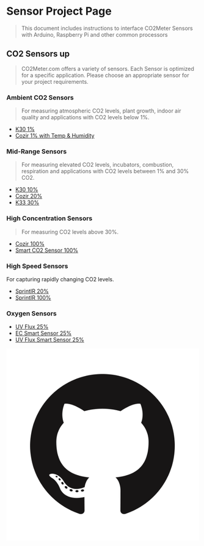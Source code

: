 # Sensor Project Page
> This document includes instructions to interface CO2Meter Sensors with Arduino, Raspberry Pi and other common processors


## CO2 Sensors up
>CO2Meter.com offers a variety of sensors.
Each Sensor is optimized for a specific application.
Please choose an appropriate sensor for your project requirements.

### Ambient CO2 Sensors
>For measuring atmospheric CO2 levels, plant growth, indoor air quality and applications with CO2 levels below 1%.

- [K30 1%](https://www.co2meter.com/collections/sensors/products/k-30-co2-sensor-module)
- [Cozir 1% with Temp & Humidity](https://www.co2meter.com/collections/sensors/products/cozir-10000-ppm-co2-temperature-humidity-sensor)

### Mid-Range Sensors
>For measuring elevated CO2 levels, incubators, combustion, respiration and applications with CO2 levels between 1% and 30% CO2.

- [K30 10%](https://www.co2meter.com/collections/sensors/products/k-30-3-co2-sensor)
- [Cozir 20%](https://www.co2meter.com/collections/sensors/products/cozir-wr-20-percent-co2-sensor)
- [K33 30%](https://www.co2meter.com/collections/sensors/products/k-33-icb-co2-sensor)

### High Concentration Sensors
>For measuring CO2 levels above 30%.

- [Cozir 100%](https://www.co2meter.com/collections/sensors/products/cozir-100-percent-co2-sensor)
- [Smart CO2 Sensor 100%](https://www.co2meter.com/collections/sensors/products/minir-100-pct-co2-sensor?variant=51402837844)

### High Speed Sensors
For capturing rapidly changing CO2 levels.

- [SprintIR 20%](https://www.co2meter.com/collections/sensors/products/sprintir-wr-20-pct-co2-sensor)
- [SprintIR 100%](https://www.co2meter.com/collections/sensors/products/sprintir-100-percent-co2-sensor)

### Oxygen Sensors
- [UV Flux 25%](https://www.co2meter.com/collections/sensors/products/25-percent-oxygen-sensor)
- [EC Smart Sensor 25%](https://www.co2meter.com/collections/sensors/products/25-percent-oxygen-sensor-1?variant=51004969108)
- [UV Flux Smart Sensor 25%](https://www.co2meter.com/collections/sensors/products/25-percent-oxygen-sensor?variant=51335834580)



![some image](/GitHub-Mark.png)
